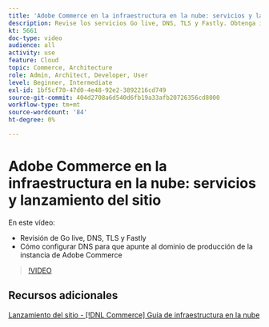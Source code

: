 ```yaml
---
title: 'Adobe Commerce en la infraestructura en la nube: servicios y lanzamiento del sitio'
description: Revise los servicios Go live, DNS, TLS y Fastly. Obtenga información sobre cómo configurar DNS para que apunte al dominio de producción de la instancia de Adobe Commerce.
kt: 5661
doc-type: video
audience: all
activity: use
feature: Cloud
topic: Commerce, Architecture
role: Admin, Architect, Developer, User
level: Beginner, Intermediate
exl-id: 1bf5cf70-47d0-4e48-92e2-3892216cd749
source-git-commit: 404d2708a6d540d6fb19a33afb20726356cd8000
workflow-type: tm+mt
source-wordcount: '84'
ht-degree: 0%

---
```


# Adobe Commerce en la infraestructura en la nube: servicios y lanzamiento del sitio

En este vídeo:

- Revisión de Go live, DNS, TLS y Fastly
- Cómo configurar DNS para que apunte al dominio de producción de la instancia de Adobe Commerce

>[!VIDEO](https://video.tv.adobe.com/v/35697?quality=12&learn=on)

## Recursos adicionales

[Lanzamiento del sitio - [!DNL Commerce] Guía de infraestructura en la nube](https://experienceleague.adobe.com/docs/commerce-cloud-service/user-guide/launch/overview.html)
